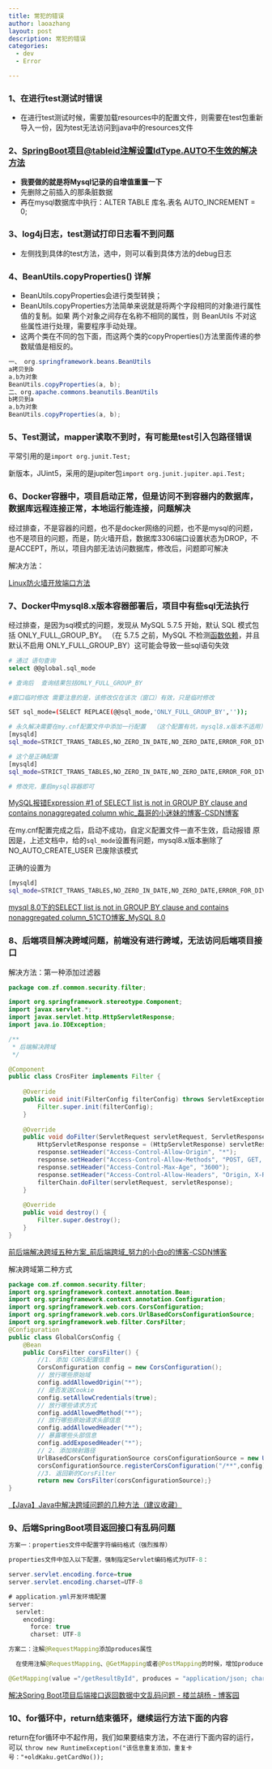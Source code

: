 ```yaml
---
title: 常犯的错误
author: laoazhang
layout: post
description: 常犯的错误
categories: 
  - dev
  - Error

---
```





### 1、在进行test测试时错误

- 在进行test测试时候，需要加载resources中的配置文件，则需要在test包重新导入一份，因为test无法访问到java中的resources文件

### 2、SpringBoot项目@tableid注解设置IdType.AUTO不生效的解决方法

- **我要做的就是将Mysql记录的自增值重置一下**
- 先删除之前插入的那条脏数据
- 再在mysql数据库中执行：ALTER TABLE 库名.表名 AUTO_INCREMENT = 0;

### 3、log4j日志，test测试打印日志看不到问题

- 左侧找到具体的test方法，选中，则可以看到具体方法的debug日志

### 4、**BeanUtils.copyProperties() 详解**

- BeanUtils.copyProperties会进行类型转换；
- BeanUtils.copyProperties方法简单来说就是将两个字段相同的对象进行属性值的复制。如果 两个对象之间存在名称不相同的属性，则 BeanUtils 不对这些属性进行处理，需要程序手动处理。
- 这两个类在不同的包下面，而这两个类的copyProperties()方法里面传递的参数赋值是相反的。

```java
一、 org.springframework.beans.BeanUtils
a拷贝到b
a,b为对象
BeanUtils.copyProperties(a, b);
二、org.apache.commons.beanutils.BeanUtils
b拷贝到a
a,b为对象
BeanUtils.copyProperties(a, b);
```

### 5、Test测试，mapper读取不到时，有可能是test引入包路径错误

平常引用的是`import org.junit.Test;`

新版本，JUint5，采用的是jupiter包`import org.junit.jupiter.api.Test;`

### 6、Docker容器中，项目启动正常，但是访问不到容器内的数据库，数据库远程连接正常，本地运行能连接，问题解决

经过排查，不是容器的问题，也不是docker网络的问题，也不是mysql的问题，也不是项目的问题，而是，防火墙开启，数据库3306端口设置状态为DROP，不是ACCEPT，所以，项目内部无法访问数据库，修改后，问题即可解决

解决方法：

[Linux防火墙开放端口方法](https://www.notion.so/Linux-2baf54e5778f438d96a6da7d7cf54603?pvs=21)

### 7、Docker中mysql8.x版本容器部署后，项目中有些sql无法执行

经过排查，是因为sql模式的问题，发现从 MySQL 5.7.5 开始，默认 SQL 模式包括 ONLY_FULL_GROUP_BY。 （在 5.7.5 之前，MySQL 不检测[函数依赖](https://so.csdn.net/so/search?q=%E5%87%BD%E6%95%B0%E4%BE%9D%E8%B5%96&spm=1001.2101.3001.7020)，并且默认不启用 ONLY_FULL_GROUP_BY）这可能会导致一些sql语句失效

```bash
# 通过 语句查询
select @@global.sql_mode  

# 查询后  查询结果包括ONLY_FULL_GROUP_BY

#窗口临时修改 需要注意的是，该修改仅在该次（窗口）有效，只是临时修改

SET sql_mode=(SELECT REPLACE(@@sql_mode,'ONLY_FULL_GROUP_BY',''));

# 永久解决需要在my.cnf配置文件中添加一行配置  （这个配置有坑，mysql8.x版本不适用）
[mysqld] 
sql_mode=STRICT_TRANS_TABLES,NO_ZERO_IN_DATE,NO_ZERO_DATE,ERROR_FOR_DIVISION_BY_ZERO,NO_AUTO_CREATE_USER,NO_ENGINE_SUBSTITUTION

# 这个是正确配置 
[mysqld]
sql_mode=STRICT_TRANS_TABLES,NO_ZERO_IN_DATE,NO_ZERO_DATE,ERROR_FOR_DIVISION_BY_ZERO,NO_ENGINE_SUBSTITUTION

# 修改完，重启mysql容器即可
```

[MySQL报错Expression #1 of SELECT list is not in GROUP BY clause and contains nonaggregated column whic_磊哥的小迷妹的博客-CSDN博客](https://blog.csdn.net/qq_48496502/article/details/127957986)

在my.cnf配置完成之后，启动不成功，自定义配置文件一直不生效，启动报错 原因是，上述文档中，给的`sql_mode`设置有问题，mysql8.x版本删除了NO_AUTO_CREATE_USER 已废除该模式

正确的设置为

```bash
[mysqld]
sql_mode=STRICT_TRANS_TABLES,NO_ZERO_IN_DATE,NO_ZERO_DATE,ERROR_FOR_DIVISION_BY_ZERO,NO_ENGINE_SUBSTITUTION
```

[mysql 8.0下的SELECT list is not in GROUP BY clause and contains nonaggregated column_51CTO博客_MySQL 8.0](https://blog.51cto.com/u_15100534/2619163)

### 8、后端项目解决跨域问题，前端没有进行跨域，无法访问后端项目接口

解决方法：第一种添加过滤器

```java
package com.zf.common.security.filter;

import org.springframework.stereotype.Component;
import javax.servlet.*;
import javax.servlet.http.HttpServletResponse;
import java.io.IOException;

/**
 * 后端解决跨域
 */

@Component
public class CrosFiter implements Filter {
 
    @Override
    public void init(FilterConfig filterConfig) throws ServletException {
        Filter.super.init(filterConfig);
    }
 
    @Override
    public void doFilter(ServletRequest servletRequest, ServletResponse servletResponse, FilterChain filterChain) throws IOException, ServletException {
        HttpServletResponse response = (HttpServletResponse) servletResponse;
        response.setHeader("Access-Control-Allow-Origin", "*");
        response.setHeader("Access-Control-Allow-Methods", "POST, GET, OPTIONS, DELETE");
        response.setHeader("Access-Control-Max-Age", "3600");
        response.setHeader("Access-Control-Allow-Headers", "Origin, X-Requested-With, Content-Type, Accept, accessToken, token");
        filterChain.doFilter(servletRequest, servletResponse);
    }
 
    @Override
    public void destroy() {
        Filter.super.destroy();
    }
}
```

[前后端解决跨域五种方案_前后端跨域_努力的小白o的博客-CSDN博客](https://blog.csdn.net/m0_58528901/article/details/123775417)

解决跨域第二种方式

```java
package com.zf.common.security.filter;
import org.springframework.context.annotation.Bean;
import org.springframework.context.annotation.Configuration;
import org.springframework.web.cors.CorsConfiguration;
import org.springframework.web.cors.UrlBasedCorsConfigurationSource;
import org.springframework.web.filter.CorsFilter;
@Configuration
public class GlobalCorsConfig {
    @Bean
    public CorsFilter corsFilter() {
        //1. 添加 CORS配置信息
        CorsConfiguration config = new CorsConfiguration();
        // 放行哪些原始域
        config.addAllowedOrigin("*");
        // 是否发送Cookie
        config.setAllowCredentials(true);
        // 放行哪些请求方式
        config.addAllowedMethod("*");
        // 放行哪些原始请求头部信息
        config.addAllowedHeader("*");
        // 暴露哪些头部信息
        config.addExposedHeader("*");
        // 2. 添加映射路径
        UrlBasedCorsConfigurationSource corsConfigurationSource = new UrlBasedCorsConfigurationSource();
        corsConfigurationSource.registerCorsConfiguration("/**",config);
        //3. 返回新的CorsFilter
        return new CorsFilter(corsConfigurationSource);}
}
```

[【Java】Java中解决跨域问题的几种方法（建议收藏）](http://wed.xjx100.cn/news/413905.html?action=onClick)

### 9、后端SpringBoot项目返回接口有乱码问题

```java
方案一：properties文件中配置字符编码格式（强烈推荐）

properties文件中加入以下配置，强制指定Servlet编码格式为UTF-8：

server.servlet.encoding.force=true
server.servlet.encoding.charset=UTF-8

# application.yml开发环境配置
server:
  servlet:
    encoding:
      force: true
      charset: UTF-8

方案二：注解@RequestMapping添加produces属性

  在使用注解@RequestMapping、@GetMapping或者@PostMapping的时候，增加produces属性解决响应报文中文乱码问题：

@GetMapping(value ="/getResultById", produces = "application/json; charset=utf-8")
```

[解决Spring Boot项目后端接口返回数据中文乱码问题 - 楼兰胡杨 - 博客园](https://www.cnblogs.com/east7/p/14413534.html)

### 10、for循环中，return结束循环，继续运行方法下面的内容

return在for循环中不起作用，我们如果要结束方法，不在进行下面内容的运行，可以 `throw new RuntimeException("该信息重复添加，重复卡号："+oldKaku.getCardNo());`